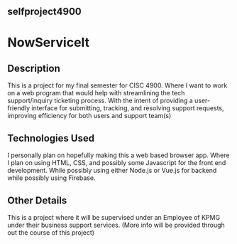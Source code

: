 ## selfproject4900

# NowServiceIt
## Description
This is a project for my final semester for CISC 4900. 
Where I want to work on a web program that would help with streamlining the tech support/inquiry ticketing process. With the intent of providing a user-friendly interface for submitting, tracking, and resolving support requests, improving efficiency for both users and support team(s)

## Technologies Used
I personally plan on hopefully making this a web based browser app.
Where I plan on using HTML, CSS, and possibly some Javascript for the front end development. While possibly using either Node.js or Vue.js for backend while possibly using Firebase.

## Other Details
This is a project where it will be supervised under an Employee of KPMG under their business support services. (More info will be provided through out the course of this project)



